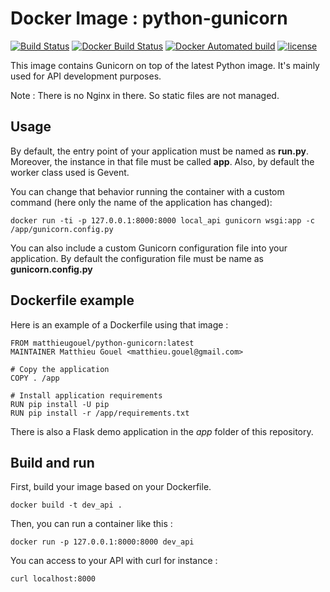 # Docker Image : python-gunicorn

[![Build Status](https://travis-ci.org/MatthieuGouel/docker-python-gunicorn.svg?branch=master)](https://travis-ci.org/MatthieuGouel/docker-python-gunicorn)
[![Docker Build Status](https://img.shields.io/docker/build/matthieugouel/python-gunicorn.svg)](https://hub.docker.com/r/matthieugouel/python-gunicorn)
[![Docker Automated build](https://img.shields.io/docker/automated/matthieugouel/python-gunicorn.svg)](https://github.com/MatthieuGouel/docker-python-gunicorn)
[![license](https://img.shields.io/github/license/MatthieuGouel/docker-python-gunicorn.svg)](https://github.com/MatthieuGouel/docker-python-gunicorn/blob/master/LICENSE)

This image contains Gunicorn on top of the latest Python image.
It's mainly used for API development purposes.

Note : There is no Nginx in there. So static files are not managed.

## Usage

By default, the entry point of your application must be named as **run.py**. Moreover, the instance in that file must be called **app**.
Also, by default the worker class used is Gevent.

You can change that behavior running the container with a custom command (here only the name of the application has changed):

```
docker run -ti -p 127.0.0.1:8000:8000 local_api gunicorn wsgi:app -c /app/gunicorn.config.py
```

You can also include a custom Gunicorn configuration file into your application. By default the configuration file must be name as **gunicorn.config.py**

## Dockerfile example

Here is an example of a Dockerfile using that image :

```
FROM matthieugouel/python-gunicorn:latest
MAINTAINER Matthieu Gouel <matthieu.gouel@gmail.com>

# Copy the application
COPY . /app

# Install application requirements
RUN pip install -U pip
RUN pip install -r /app/requirements.txt
```

There is also a Flask demo application in the *app* folder of this repository.

## Build and run

First, build your image based on your Dockerfile.

```
docker build -t dev_api .
```

Then, you can run a container like this :

```
docker run -p 127.0.0.1:8000:8000 dev_api
```

You can access to your API with curl for instance :

```
curl localhost:8000
```
